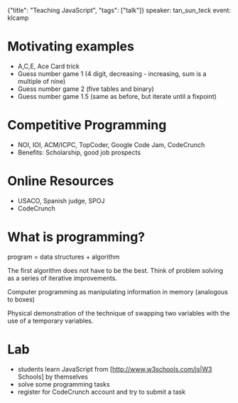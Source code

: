 {"title": "Teaching JavaScript", "tags": ["talk"]}
speaker: tan_sun_teck
event: klcamp

# Motivating examples
* A,C,E, Ace Card trick
* Guess number game 1 (4 digit, decreasing - increasing, sum is a multiple of nine)
* Guess number game 2 (five tables and binary)
* Guess number game 1.5 (same as before, but iterate until a fixpoint)

# Competitive Programming
* NOI, IOI, ACM/ICPC, TopCoder, Google Code Jam, CodeCrunch
* Benefits: Scholarship, good job prospects

# Online Resources
* USACO, Spanish judge, SPOJ
* CodeCrunch

# What is programming?
program = data structures + algorithm

The first algorithm does not have to be the best. Think of problem solving as a
series of iterative improvements.

Computer programming as manipulating information in memory (analogous to boxes)

Physical demonstration of the technique of swapping two variables with the use of a
temporary variables.

# Lab
* students learn JavaScript from [http://www.w3schools.com/js|W3 Schools] by
themselves
* solve some programming tasks
* register for CodeCrunch account and try to submit a task
